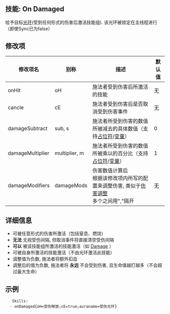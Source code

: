 技能: On Damaged
--------------------------

给予目标[光环](技能/列表/Aura)(受到任何形式的伤害后激活技能组).
该光环被锁定在主线程进行（即使Sync已为false）

修改项
----------

| 修改项名 | 别称    | 描述                                                                                                    | 默认值 |
|-----------|------------|----------------------------------------------------------------------------------------------------------------|---------------|
| onHit | oH | 施法者受到伤害后所激活的技能 | 无 |
| cancle | cE | 施法者受到伤害后是否取消受到伤害事件 | 无 |
| damageSubtract | sub, s | 施法者所受到伤害的数值所被减去的具体数值（支持[占位符](/技能/占位符)/[变量](/技能/变量)） | 0 |
| damageMultiplier | multiplier, m | 施法者所受到伤害的数值所被乘以的百分比（支持[占位符](/技能/占位符)/[变量](/技能/变量)） | 1 |
| damageModifiers | damageMods | 伤害数值计算后<br>根据该修改项内所写的配置来调整伤害, 类似于[伤害调整](/实体/伤害调整)<br>多个之间用","隔开 | 无 |

详细信息
-------

- 可被任意形式的伤害所激活（包括窒息、燃烧）
- **无法** 无视受伤间隔, 但取消事件将直接清空受伤间隔
- **可以** 被该技能组所激活的技能激活（如 [Damage](/技能/列表/damage) ）
- 可被自身所激活的技能激活（不由光环激活此技能）
- 调整值为负数, 施法者将额外扣血
- 调整后的值为负数, 施法者将 **永远** 不会受到伤害, 且生命值越打越多（不会超过最大生命）

示例
--------

       Skills:
      - onDamaged{oH=受伤释放;cE=true;auraname=受伤光环}
